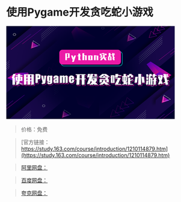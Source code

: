 # 使用Pygame开发贪吃蛇小游戏

![img](../../../assets/study163/free/f78de954a321414293dd7f2c062b172d.png)

> 价格：免费

> [官方链接：https://study.163.com/course/introduction/1210114879.htm](https://study.163.com/course/introduction/1210114879.htm)

> [阿里网盘：]()

> [百度网盘：]()

> [夸克网盘：]()
